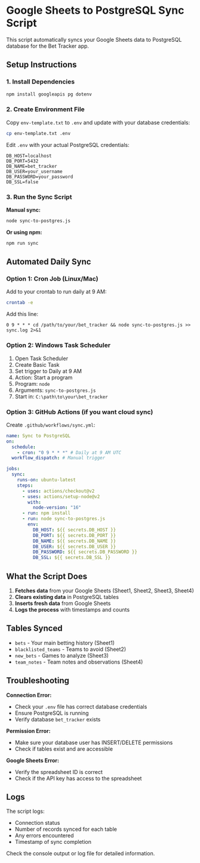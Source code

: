 # Google Sheets to PostgreSQL Sync Script

This script automatically syncs your Google Sheets data to PostgreSQL database for the Bet Tracker app.

## Setup Instructions

### 1. Install Dependencies

```bash
npm install googleapis pg dotenv
```

### 2. Create Environment File

Copy `env-template.txt` to `.env` and update with your database credentials:

```bash
cp env-template.txt .env
```

Edit `.env` with your actual PostgreSQL credentials:

```
DB_HOST=localhost
DB_PORT=5432
DB_NAME=bet_tracker
DB_USER=your_username
DB_PASSWORD=your_password
DB_SSL=false
```

### 3. Run the Sync Script

**Manual sync:**

```bash
node sync-to-postgres.js
```

**Or using npm:**

```bash
npm run sync
```

## Automated Daily Sync

### Option 1: Cron Job (Linux/Mac)

Add to your crontab to run daily at 9 AM:

```bash
crontab -e
```

Add this line:

```
0 9 * * * cd /path/to/your/bet_tracker && node sync-to-postgres.js >> sync.log 2>&1
```

### Option 2: Windows Task Scheduler

1. Open Task Scheduler
2. Create Basic Task
3. Set trigger to Daily at 9 AM
4. Action: Start a program
5. Program: `node`
6. Arguments: `sync-to-postgres.js`
7. Start in: `C:\path\to\your\bet_tracker`

### Option 3: GitHub Actions (if you want cloud sync)

Create `.github/workflows/sync.yml`:

```yaml
name: Sync to PostgreSQL
on:
  schedule:
    - cron: "0 9 * * *" # Daily at 9 AM UTC
  workflow_dispatch: # Manual trigger

jobs:
  sync:
    runs-on: ubuntu-latest
    steps:
      - uses: actions/checkout@v2
      - uses: actions/setup-node@v2
        with:
          node-version: "16"
      - run: npm install
      - run: node sync-to-postgres.js
        env:
          DB_HOST: ${{ secrets.DB_HOST }}
          DB_PORT: ${{ secrets.DB_PORT }}
          DB_NAME: ${{ secrets.DB_NAME }}
          DB_USER: ${{ secrets.DB_USER }}
          DB_PASSWORD: ${{ secrets.DB_PASSWORD }}
          DB_SSL: ${{ secrets.DB_SSL }}
```

## What the Script Does

1. **Fetches data** from your Google Sheets (Sheet1, Sheet2, Sheet3, Sheet4)
2. **Clears existing data** in PostgreSQL tables
3. **Inserts fresh data** from Google Sheets
4. **Logs the process** with timestamps and counts

## Tables Synced

- `bets` - Your main betting history (Sheet1)
- `blacklisted_teams` - Teams to avoid (Sheet2)
- `new_bets` - Games to analyze (Sheet3)
- `team_notes` - Team notes and observations (Sheet4)

## Troubleshooting

**Connection Error:**

- Check your `.env` file has correct database credentials
- Ensure PostgreSQL is running
- Verify database `bet_tracker` exists

**Permission Error:**

- Make sure your database user has INSERT/DELETE permissions
- Check if tables exist and are accessible

**Google Sheets Error:**

- Verify the spreadsheet ID is correct
- Check if the API key has access to the spreadsheet

## Logs

The script logs:

- Connection status
- Number of records synced for each table
- Any errors encountered
- Timestamp of sync completion

Check the console output or log file for detailed information.
